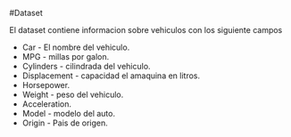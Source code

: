 #Dataset

El dataset contiene informacion sobre vehiculos con los siguiente campos

- Car - El nombre del vehiculo.
- MPG - millas por galon.
- Cylinders - cilindrada del vehiculo.
- Displacement - capacidad el amaquina en litros.
- Horsepower.
- Weight - peso del vehiculo.
- Acceleration.
- Model - modelo del auto.
- Origin - Pais de origen.

